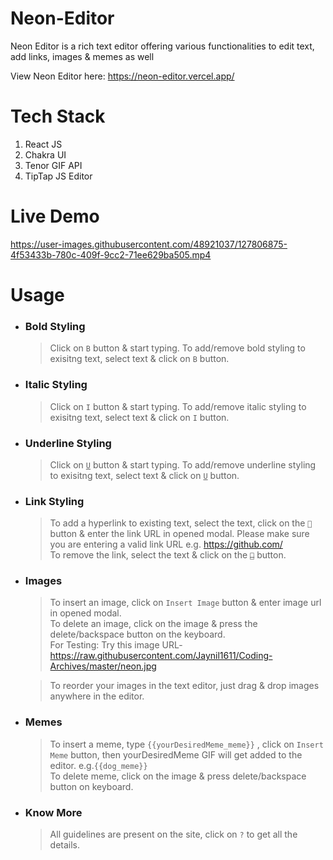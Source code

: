 # Neon-Editor
Neon Editor is a rich text editor offering various functionalities to edit text, add links, images &amp; memes as well

View Neon Editor here: https://neon-editor.vercel.app/

# Tech Stack
1. React JS
1. Chakra UI
1. Tenor GIF API
1. TipTap JS Editor

# Live Demo
https://user-images.githubusercontent.com/48921037/127806875-4f53433b-780c-409f-9cc2-71ee629ba505.mp4

# Usage
- ###  Bold Styling
    > Click on `B` button & start typing. To add/remove bold styling to exisitng text, select text & click on `B` button.

- ###  Italic Styling
    > Click on `I` button & start typing. To add/remove italic styling to exisitng text, select text & click on `I` button.

- ###  Underline Styling
    > Click on <ins>`U`</ins> button & start typing. To add/remove underline styling to exisitng text, select text & click on <ins>`U`</ins> button.

- ### Link Styling
    > To add a hyperlink to existing text, select the text, click on the `🔗` button & enter the link URL in opened modal. Please make sure you are entering a valid link URL e.g. https://github.com/  
    To remove the link, select the text & click on the ~~`🔗`~~ button.

- ### Images
    > To insert an image, click on `Insert Image` button & enter image url in opened modal.  
    To delete an image, click on the image & press the delete/backspace button on the keyboard.  
    For Testing: Try this image URL- https://raw.githubusercontent.com/Jaynil1611/Coding-Archives/master/neon.jpg  

    > To reorder your images in the text editor, just drag & drop images anywhere in the editor.

- ### Memes
    > To insert a meme, type `{{yourDesiredMeme_meme}}` , click on `Insert Meme` button, then yourDesiredMeme GIF will get added to the editor. 
    e.g.`{{dog_meme}}`  
    To delete meme, click on the image & press delete/backspace button on keyboard.

- ### Know More
    > All guidelines are present on the site, click on `?` to get all the details.